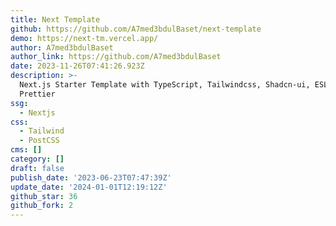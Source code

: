 ```yaml
---
title: Next Template
github: https://github.com/A7med3bdulBaset/next-template
demo: https://next-tm.vercel.app/
author: A7med3bdulBaset
author_link: https://github.com/A7med3bdulBaset
date: 2023-11-26T07:41:26.923Z
description: >-
  Next.js Starter Template with TypeScript, Tailwindcss, Shadcn-ui, ESLint, and
  Prettier
ssg:
  - Nextjs
css:
  - Tailwind
  - PostCSS
cms: []
category: []
draft: false
publish_date: '2023-06-23T07:47:39Z'
update_date: '2024-01-01T12:19:12Z'
github_star: 36
github_fork: 2
---
```

